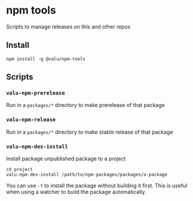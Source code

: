 # npm tools

Scripts to manage releases on this and other repos

## Install

```
npm install -g @valu/npm-tools
```

## Scripts

### `valu-npm-prerelease`

Run in a `packages/*` directory to make prerelease of that package

### `valu-npm-release`

Run in a `packages/*` directory to make stable release of that package

### `valu-npm-dev-install`

Install package unpublished package to a project

```
cd project
valu-npm-dev-install /path/to/npm-packages/packages/a-package
```

You can use `-f` to install the package without building it first.
This is useful when using a watcher to build the package automatically.
